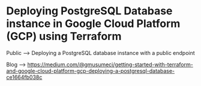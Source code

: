 # Deploying PostgreSQL Database instance in Google Cloud Platform (GCP) using Terraform

Public --> Deploying a PostgreSQL database instance with a public endpoint

Blog --> https://medium.com/@gmusumeci/getting-started-with-terraform-and-google-cloud-platform-gcp-deploying-a-postgresql-database-ce1664fb038c
